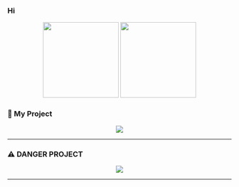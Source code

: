 ### Hi

<p align="center"> <img src="https://github-readme-stats.vercel.app/api?username=Takawell&show_icons=true&theme=synthwave&hide_border=true" height="170"/> <img src="https://github-readme-streak-stats.herokuapp.com/?user=Takawell&theme=synthwave&hide_border=true" height="170"/> </p>

### 🚀 My Project

<p align="center"> <a href="https://github.com/Takawell/Aichiow/"> <img src="https://github-readme-stats.vercel.app/api/pin/?username=Takawell&repo=Aichiow&theme=synthwave" /> </a> </p>

---

### ⚠️ DANGER PROJECT

<p align="center"> <a href="https://github.com/Takawell/aichan-bot"> <img src="https://github-readme-stats.vercel.app/api/pin/?username=Takawell&repo=aichan-bot&theme=synthwave" /> </a> </p>

---
